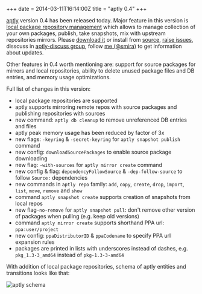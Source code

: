 +++
date = 2014-03-11T16:14:00Z
title = "aptly 0.4"
+++

[aptly](http://www.aptly.info/) version 0.4 has been released today.
Major feature in this version is [local package repository
management](http://www.aptly.info/#aptly-repo) which allows to manage
collection of your own packages, publish, take snapshots, mix with
upstream repositories mirrors. Please [download
it](http://www.aptly.info/#download) or install from
[source](https://github.com/smira/aptly), [raise
issues](https://github.com/smira/aplty/issues), disscuss in
[aptly-discuss
group](https://groups.google.com/forum/#!forum/aptly-discuss), follow
[me (@smira)](https://twitter.com/smira/) to get information about
updates.

Other features in 0.4 worth mentioning are: support for source packages
for mirrors and local repositories, ability to delete unused package
files and DB entries, and memory usage optimizations.

Full list of changes in this version:

-   local package repositories are supported
-   aptly supports mirroring remote repos with source packages and
    publishing repositories with sources
-   new command: `aptly db cleanup` to remove unreferenced DB entries
    and files
-   aptly peak memory usage has been reduced by factor of 3x
-   new flags: `-keyring` & `-secret-keyring` for
    `aptly snapshot publish` command
-   new config: `downloadSourcePackages` to enable source package
    downloading
-   new flag: `-with-sources` for `aptly mirror create` command
-   new config & flag: `dependencyFollowSource` & `-dep-follow-source`
    to follow `Source:` dependencies
-   new commands in `aptly repo` family: `add`, `copy`, `create`,
    `drop`, `import`, `list`, `move`, `remove` and `show`
-   command `aptly snapshot create` supports creation of snapshots from
    local repos
-   new flag`-no-remove` for `aptly snapshot pull`: don't remove other
    version of packages when pulling (e.g. keep old versions)
-   command `aptly mirror create` supports shorthand PPA url:
    `ppa:user/project`
-   new config: `ppaDistributorID` & `ppaCodename` to specify PPA url
    expansion rules
-   packages are printed in lists with underscores instead of dashes,
    e.g. `pkg_1.3-3_amd64` instead of `pkg-1.3-3-amd64`

With addition of local package repositories, schema of aptly entities
and transitions looks like that:

<img src="/img/schema04.png" class="img-responsive" alt="aptly schema">
